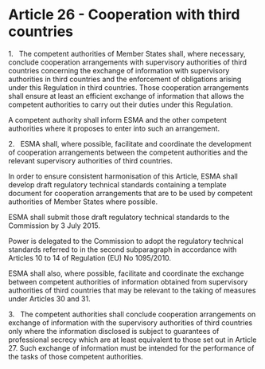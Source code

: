 # Article 26 - Cooperation with third countries


1.   The competent authorities of Member States shall, where necessary, conclude cooperation arrangements with supervisory authorities of third countries concerning the exchange of information with supervisory authorities in third countries and the enforcement of obligations arising under this Regulation in third countries. Those cooperation arrangements shall ensure at least an efficient exchange of information that allows the competent authorities to carry out their duties under this Regulation.

A competent authority shall inform ESMA and the other competent authorities where it proposes to enter into such an arrangement.

2.   ESMA shall, where possible, facilitate and coordinate the development of cooperation arrangements between the competent authorities and the relevant supervisory authorities of third countries.

In order to ensure consistent harmonisation of this Article, ESMA shall develop draft regulatory technical standards containing a template document for cooperation arrangements that are to be used by competent authorities of Member States where possible.

ESMA shall submit those draft regulatory technical standards to the Commission by 3 July 2015.

Power is delegated to the Commission to adopt the regulatory technical standards referred to in the second subparagraph in accordance with Articles 10 to 14 of Regulation (EU) No 1095/2010.

ESMA shall also, where possible, facilitate and coordinate the exchange between competent authorities of information obtained from supervisory authorities of third countries that may be relevant to the taking of measures under Articles 30 and 31.

3.   The competent authorities shall conclude cooperation arrangements on exchange of information with the supervisory authorities of third countries only where the information disclosed is subject to guarantees of professional secrecy which are at least equivalent to those set out in Article 27. Such exchange of information must be intended for the performance of the tasks of those competent authorities.
